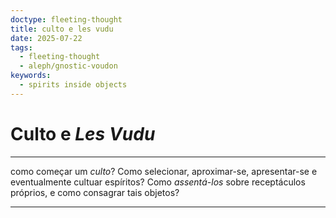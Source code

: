```yaml
---
doctype: fleeting-thought
title: culto e les vudu
date: 2025-07-22
tags:
  - fleeting-thought
  - aleph/gnostic-voudon
keywords:
  - spirits inside objects
---
```

# Culto e *Les Vudu*
---
como começar um *culto*? Como selecionar, aproximar-se, apresentar-se e eventualmente cultuar espíritos? Como *assentá-los* sobre receptáculos próprios, e como consagrar tais objetos?

---